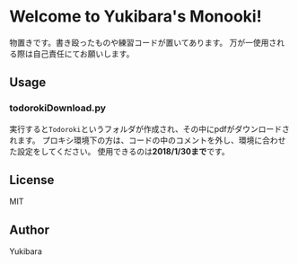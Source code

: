 # Welcome to Yukibara's Monooki!
物置きです。書き殴ったものや練習コードが置いてあります。
万が一使用される際は自己責任にてお願いします。

## Usage
### todorokiDownload.py
実行すると`Todoroki`というフォルダが作成され、その中にpdfがダウンロードされます。
プロキシ環境下の方は、コードの中のコメントを外し、環境に合わせた設定をしてください。
使用できるのは**2018/1/30まで**です。

## License
MIT

## Author
Yukibara
